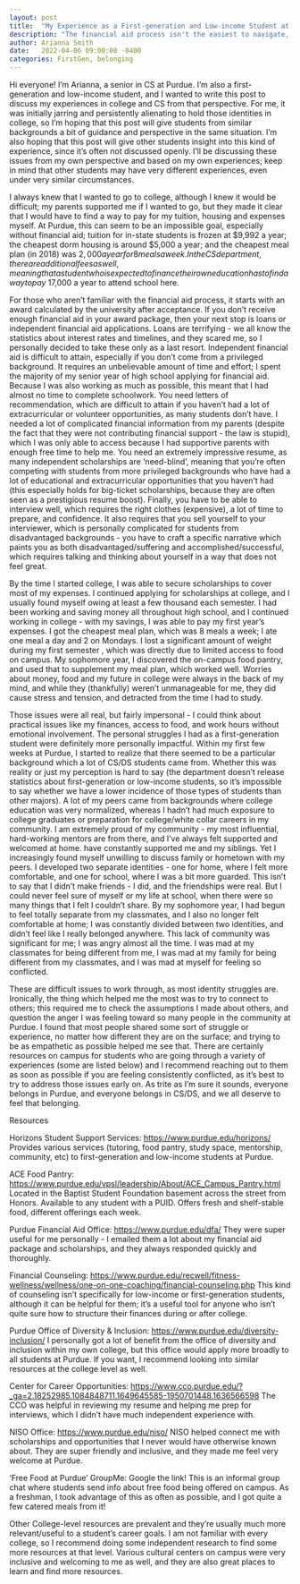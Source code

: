 ```yaml
---
layout: post
title:  "My Experience as a First-generation and Low-income Student at Purdue"
description: "The financial aid process isn't the easiest to navigate, but here are some tips for students with a similar background as me."
author: Arianna Smith
date:   2022-04-06 09:00:00 -0400
categories: FirstGen, belonging
---
```

Hi everyone! I’m Arianna, a senior in CS at Purdue. I’m also a first-generation and low-income student, and I wanted to write this post to discuss my experiences in college and CS from that perspective. For me, it was initially jarring and persistently alienating to hold those identities in college, so I’m hoping that this post will give students from similar backgrounds a bit of guidance and perspective in the same situation. I’m also hoping that this post will give other students insight into this kind of experience, since it’s often not discussed openly. I’ll be discussing these issues from my own perspective and based on my own experiences; keep in mind that other students may have very different experiences, even under very similar circumstances.

I always knew that I wanted to go to college, although I knew it would be difficult; my parents supported me if I wanted to go, but they made it clear that I would have to find a way to pay for my tuition, housing and expenses myself. At Purdue, this can seem to be an impossible goal, especially without financial aid; tuition for in-state students is frozen at $9,992 a year; the cheapest dorm housing is around $5,000 a year; and the cheapest meal plan (in 2018) was $2,000 a year for 8 meals a week. In the CS department, there are additional fees as well, meaning that a student who is expected to finance their own education has to find a way to pay ~$17,000 a year to attend school here.

For those who aren’t familiar with the financial aid process, it starts with an award calculated by the university after acceptance. If you don’t receive enough financial aid in your award package,  then your next stop is loans or independent financial aid applications. Loans are terrifying - we all know the statistics about interest rates and timelines, and they scared me, so I personally decided to take these only as a last resort. Independent financial aid is difficult to attain, especially if you don’t come from a privileged background. It requires an unbelievable amount of time and effort; I spent the majority of my senior year of high school applying for financial aid. Because I was also working as much as possible, this meant that I had almost no time to complete schoolwork. You need letters of recommendation, which are difficult to attain if you haven’t had a lot of extracurricular or volunteer opportunities, as many students don’t have. I needed a lot of complicated financial information from my parents (despite the fact that they were not contributing financial support - the law is stupid), which I was only able to access because I had supportive parents with enough free time to help me. You need an extremely impressive resume, as many independent scholarships are ‘need-blind’, meaning that you’re often competing with students from more privileged backgrounds who have had a lot of educational and extracurricular opportunities that you haven’t had (this especially holds for big-ticket scholarships, because they are often seen as a prestigious resume boost). Finally, you have to be able to interview well, which requires the right clothes (expensive), a lot of time to prepare, and confidence. It also requires that you sell yourself to your interviewer, which is personally complicated for students from disadvantaged backgrounds - you have to craft a specific narrative which paints you as both disadvantaged/suffering and accomplished/successful, which requires talking and thinking about yourself in a way that does not feel great.  

By the time I started college, I was able to secure scholarships to cover most of my expenses. I continued applying for scholarships at college, and I usually found myself owing at least a few thousand each semester. I had been working and saving money all throughout high school, and I continued working in college - with my savings, I was able to pay my first year’s expenses. I got the cheapest meal plan, which was 8 meals a week; I ate one meal a day and 2 on Mondays. I lost a significant amount of weight during my first semester , which was directly due to limited access to food on campus. My sophomore year, I discovered the on-campus food pantry, and used that to supplement my meal plan, which worked well. Worries about money, food and my future in college were always in the back of my mind, and while they (thankfully) weren’t unmanageable for me, they did cause stress and tension, and detracted from the time I had to study.

Those issues were all real, but fairly impersonal - I could think about practical issues like my finances, access to food, and work hours without emotional involvement. The personal struggles I had as a first-generation student were definitely more personally impactful. Within my first few weeks at Purdue, I started to realize that there seemed to be a particular background which a lot of CS/DS students came from. Whether this was reality or just my perception is hard to say (the department doesn’t release statistics about first-generation or low-income students, so it’s impossible to say whether we have a lower incidence of those types of students than other majors). A lot of my peers came from backgrounds where college education was very normalized, whereas I hadn’t had much exposure to college graduates or preparation for college/white collar careers in my community. I am extremely proud of my community - my most influential, hard-working mentors are from there, and I’ve always felt supported and welcomed at home. have constantly supported me and my siblings. Yet I increasingly found myself unwilling to discuss family or hometown with my peers. I developed two separate identities - one for home, where I felt more comfortable, and one for school, where I was a bit more guarded. This isn’t to say that I didn’t make friends - I did, and the friendships were real. But I could never feel sure of myself or my life at school, when there were so many things that I felt I couldn’t share. By my sophomore year, I had begun to feel totally separate from my classmates, and I also no longer felt comfortable at home; I was constantly divided between two identities, and didn’t feel like I really belonged anywhere. This lack of community was significant for me; I was angry almost all the time. I was mad at my classmates for being different from me, I was mad at my family for being different from my classmates, and I was mad at myself for feeling so conflicted. 

These are difficult issues to work through, as most identity struggles are. Ironically, the thing which helped me the most was to try to connect to others; this required me to check the assumptions I made about others, and question the anger I was feeling toward so many people in the community at Purdue. I found that most people shared some sort of struggle or experience, no matter how different they are on the surface; and trying to be as empathetic as possible helped me see that. There are certainly resources on campus for students who are going through a variety of experiences (some are listed below) and I recommend reaching out to them as soon as possible if you are feeling consistently conflicted, as it’s best to try to address those issues early on. As trite as I’m sure it sounds, everyone belongs in Purdue, and everyone belongs in CS/DS, and we all deserve to feel that belonging.


Resources

Horizons Student Support Services: https://www.purdue.edu/horizons/
Provides various services (tutoring, food pantry, study space, mentorship, community, etc) to first-generation and low-income students at Purdue. 

ACE Food Pantry: https://www.purdue.edu/vpsl/leadership/About/ACE_Campus_Pantry.html
Located in the Baptist Student Foundation basement across the street from Honors. Available to any student with a PUID. Offers fresh and shelf-stable food, different offerings each week.

Purdue Financial Aid Office: https://www.purdue.edu/dfa/
They were super useful for me personally - I emailed them a lot about my financial aid package and scholarships, and they always responded quickly and thoroughly.

Financial Counseling: 
https://www.purdue.edu/recwell/fitness-wellness/wellness/one-on-one-coaching/financial-counseling.php
This kind of counseling isn’t specifically for low-income or first-generation students, although it can be helpful for them; it’s a useful tool for anyone who isn’t quite sure how to structure their finances during or after college.

Purdue Office of Diversity & Inclusion: https://www.purdue.edu/diversity-inclusion/
I personally got a lot of benefit from the office of diversity and inclusion within my own college, but this office would apply more broadly to all students at Purdue. If you want, I recommend looking into similar resources at the college level as well.

Center for Career Opportunities: https://www.cco.purdue.edu/?_ga=2.18252985.1084848711.1649645585-1950701448.1636566598
The CCO was helpful in reviewing my resume and helping me prep for interviews, which I didn’t have much independent experience with.

NISO Office: https://www.purdue.edu/niso/
NISO helped connect me with scholarships and opportunities that I never would have otherwise known about. They are super friendly and inclusive, and they made me feel very welcome at Purdue.

‘Free Food at Purdue’ GroupMe: Google the link!
This is an informal group chat where students send info about free food being offered on campus. As a freshman, I took advantage of this as often as possible, and I got quite a few catered meals from it!

Other
College-level resources are prevalent and they’re usually much more relevant/useful to a student’s career goals. I am not familiar with every college, so I recommend doing some independent research to find some more resources at that level. Various cultural centers on campus were very inclusive and welcoming to me as well, and they are also great places to learn and find more resources.


